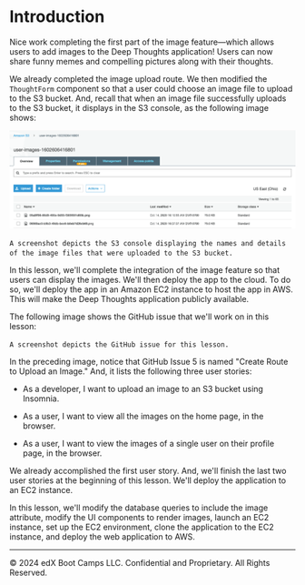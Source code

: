 # Introduction

Nice work completing the first part of the image feature—which allows users to add images to the Deep Thoughts application! Users can now share funny memes and compelling pictures along with their thoughts.

We already completed the image upload route. We then modified the `ThoughtForm` component so that a user could choose an image file to upload to the S3 bucket. And, recall that when an image file successfully uploads to the S3 bucket, it displays in the S3 console, as the following image shows:

![](../Images/100-image-upload.png)

`A screenshot depicts the S3 console displaying the names and details of the image files that were uploaded to the S3 bucket.`

In this lesson, we'll complete the integration of the image feature so that users can display the images. We'll then deploy the app to the cloud. To do so, we'll deploy the app in an Amazon EC2 instance to host the app in AWS. This will make the Deep Thoughts application publicly available.

The following image shows the GitHub issue that we'll work on in this lesson:

`A screenshot depicts the GitHub issue for this lesson.`

In the preceding image, notice that GitHub Issue 5 is named "Create Route to Upload an Image." And, it lists the following three user stories:

* As a developer, I want to upload an image to an S3 bucket using Insomnia.

* As a user, I want to view all the images on the home page, in the browser.

* As a user, I want to view the images of a single user on their profile page, in the browser.

We already accomplished the first user story. And, we'll finish the last two user stories at the beginning of this lesson. We'll deploy the application to an EC2 instance.

In this lesson, we'll modify the database queries to include the image attribute, modify the UI components to render images, launch an EC2 instance, set up the EC2 environment, clone the application to the EC2 instance, and deploy the web application to AWS.

---
© 2024 edX Boot Camps LLC. Confidential and Proprietary. All Rights Reserved.